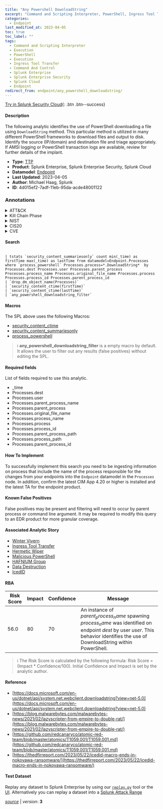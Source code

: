 ```yaml
---
title: "Any Powershell DownloadString"
excerpt: "Command and Scripting Interpreter, PowerShell, Ingress Tool Transfer"
categories:
  - Endpoint
last_modified_at: 2023-04-05
toc: true
toc_label: ""
tags:
  - Command and Scripting Interpreter
  - Execution
  - PowerShell
  - Execution
  - Ingress Tool Transfer
  - Command And Control
  - Splunk Enterprise
  - Splunk Enterprise Security
  - Splunk Cloud
  - Endpoint
redirect_from: endpoint/any_powershell_downloadstring/
---
```




[Try in Splunk Security Cloud](https://www.splunk.com/en_us/cyber-security.html){: .btn .btn--success}

#### Description

The following analytic identifies the use of PowerShell downloading a file using `DownloadString` method. This particular method is utilized in many different PowerShell frameworks to download files and output to disk. Identify the source (IP/domain) and destination file and triage appropriately. If AMSI logging or PowerShell transaction logs are available, review for further details of the implant.

- **Type**: [TTP](https://github.com/splunk/security_content/wiki/Detection-Analytic-Types)
- **Product**: Splunk Enterprise, Splunk Enterprise Security, Splunk Cloud
- **Datamodel**: [Endpoint](https://docs.splunk.com/Documentation/CIM/latest/User/Endpoint)
- **Last Updated**: 2023-04-05
- **Author**: Michael Haag, Splunk
- **ID**: 4d015ef2-7adf-11eb-95da-acde48001122

### Annotations
<details>
  <summary>ATT&CK</summary>

<div markdown="1">

#### [ATT&CK](https://attack.mitre.org/)

| ID          | Technique   | Tactic         |
| ----------- | ----------- |--------------- |
| [T1059](https://attack.mitre.org/techniques/T1059/) | Command and Scripting Interpreter | Execution |

| [T1059.001](https://attack.mitre.org/techniques/T1059/001/) | PowerShell | Execution |

| [T1105](https://attack.mitre.org/techniques/T1105/) | Ingress Tool Transfer | Command And Control |

</div>
</details>


<details>
  <summary>Kill Chain Phase</summary>

<div markdown="1">

* Installation
* Command and Control


</div>
</details>


<details>
  <summary>NIST</summary>

<div markdown="1">

* DE.CM



</div>
</details>

<details>
  <summary>CIS20</summary>

<div markdown="1">

* CIS 10



</div>
</details>

<details>
  <summary>CVE</summary>

<div markdown="1">


</div>
</details>


#### Search

```

| tstats `security_content_summariesonly` count min(_time) as firstTime max(_time) as lastTime from datamodel=Endpoint.Processes where `process_powershell` Processes.process=*.DownloadString*  by Processes.dest Processes.user Processes.parent_process Processes.process_name Processes.original_file_name Processes.process Processes.process_id Processes.parent_process_id 
| `drop_dm_object_name(Processes)` 
| `security_content_ctime(firstTime)`
| `security_content_ctime(lastTime)`
| `any_powershell_downloadstring_filter`
```

#### Macros
The SPL above uses the following Macros:
* [security_content_ctime](https://github.com/splunk/security_content/blob/develop/macros/security_content_ctime.yml)
* [security_content_summariesonly](https://github.com/splunk/security_content/blob/develop/macros/security_content_summariesonly.yml)
* [process_powershell](https://github.com/splunk/security_content/blob/develop/macros/process_powershell.yml)

> :information_source:
> **any_powershell_downloadstring_filter** is a empty macro by default. It allows the user to filter out any results (false positives) without editing the SPL.



#### Required fields
List of fields required to use this analytic.
* _time
* Processes.dest
* Processes.user
* Processes.parent_process_name
* Processes.parent_process
* Processes.original_file_name
* Processes.process_name
* Processes.process
* Processes.process_id
* Processes.parent_process_path
* Processes.process_path
* Processes.parent_process_id



#### How To Implement
To successfully implement this search you need to be ingesting information on process that include the name of the process responsible for the changes from your endpoints into the `Endpoint` datamodel in the `Processes` node. In addition, confirm the latest CIM App 4.20 or higher is installed and the latest TA for the endpoint product.
#### Known False Positives
False positives may be present and filtering will need to occur by parent process or command line argument. It may be required to modify this query to an EDR product for more granular coverage.

#### Associated Analytic Story
* [Winter Vivern](/stories/winter_vivern)
* [Ingress Tool Transfer](/stories/ingress_tool_transfer)
* [Hermetic Wiper](/stories/hermetic_wiper)
* [Malicious PowerShell](/stories/malicious_powershell)
* [HAFNIUM Group](/stories/hafnium_group)
* [Data Destruction](/stories/data_destruction)
* [IcedID](/stories/icedid)




#### RBA

| Risk Score  | Impact      | Confidence   | Message      |
| ----------- | ----------- |--------------|--------------|
| 56.0 | 80 | 70 | An instance of $parent_process_name$ spawning $process_name$ was identified on endpoint $dest$ by user $user$. This behavior identifies the use of DownloadString within PowerShell. |


> :information_source:
> The Risk Score is calculated by the following formula: Risk Score = (Impact * Confidence/100). Initial Confidence and Impact is set by the analytic author.


#### Reference

* [https://docs.microsoft.com/en-us/dotnet/api/system.net.webclient.downloadstring?view=net-5.0](https://docs.microsoft.com/en-us/dotnet/api/system.net.webclient.downloadstring?view=net-5.0)
* [https://blog.malwarebytes.com/malwarebytes-news/2021/02/lazyscripter-from-empire-to-double-rat/](https://blog.malwarebytes.com/malwarebytes-news/2021/02/lazyscripter-from-empire-to-double-rat/)
* [https://github.com/redcanaryco/atomic-red-team/blob/master/atomics/T1059.001/T1059.001.md](https://github.com/redcanaryco/atomic-red-team/blob/master/atomics/T1059.001/T1059.001.md)
* [https://thedfirreport.com/2023/05/22/icedid-macro-ends-in-nokoyawa-ransomware/](https://thedfirreport.com/2023/05/22/icedid-macro-ends-in-nokoyawa-ransomware/)



#### Test Dataset
Replay any dataset to Splunk Enterprise by using our [`replay.py`](https://github.com/splunk/attack_data#using-replaypy) tool or the [UI](https://github.com/splunk/attack_data#using-ui).
Alternatively you can replay a dataset into a [Splunk Attack Range](https://github.com/splunk/attack_range#replay-dumps-into-attack-range-splunk-server)




[*source*](https://github.com/splunk/security_content/tree/develop/detections/endpoint/any_powershell_downloadstring.yml) \| *version*: **3**